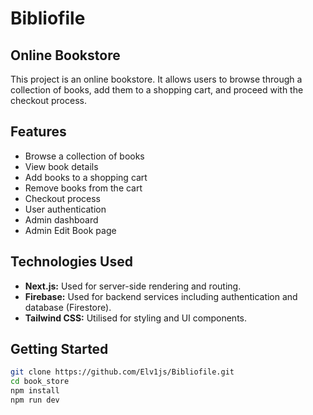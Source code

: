 # Bibliofile
## Online Bookstore

This project is an online bookstore. It allows users to browse through a collection of books, add them to a shopping cart, and proceed with the checkout process.

## Features

- Browse a collection of books
- View book details
- Add books to a shopping cart
- Remove books from the cart
- Checkout process
- User authentication
- Admin dashboard
- Admin Edit Book page

## Technologies Used

- **Next.js:** Used for server-side rendering and routing.
- **Firebase:** Used for backend services including authentication and database (Firestore).
- **Tailwind CSS:** Utilised for styling and UI components.

## Getting Started
```bash
git clone https://github.com/Elv1js/Bibliofile.git
cd book_store
npm install
npm run dev
```

